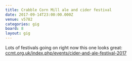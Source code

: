 ```yaml
---
title: Crabble Corn Mill ale and cider festival
date: 2017-09-14T23:00:00.000Z
venue: v5782
categories: gig
board: 8
layout: gig
---
```

Lots of festivals going on right now this one looks great: <a href="http://www.ccmt.org.uk/index.php/events/cider-and-ale-festival-2017">ccmt.org.uk/index.php/events/cider-and-ale-festival-2017</a>